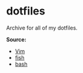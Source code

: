 # dotfiles

Archive for all of my dotfiles.

**Source:**
- [Vim](src/vim)
- [fish](src/shell/fish)
- [bash](src/shell/bash)
